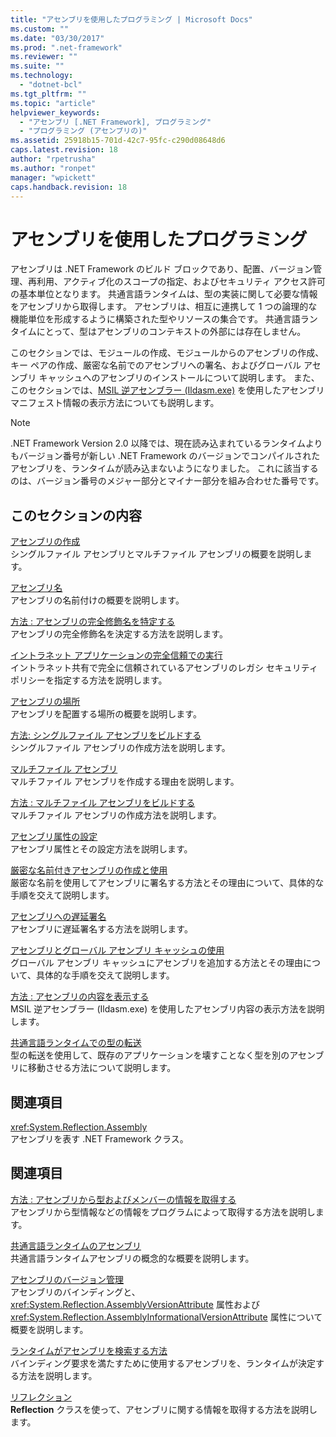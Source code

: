 ```yaml
---
title: "アセンブリを使用したプログラミング | Microsoft Docs"
ms.custom: ""
ms.date: "03/30/2017"
ms.prod: ".net-framework"
ms.reviewer: ""
ms.suite: ""
ms.technology: 
  - "dotnet-bcl"
ms.tgt_pltfrm: ""
ms.topic: "article"
helpviewer_keywords: 
  - "アセンブリ [.NET Framework], プログラミング"
  - "プログラミング (アセンブリの)"
ms.assetid: 25918b15-701d-42c7-95fc-c290d08648d6
caps.latest.revision: 18
author: "rpetrusha"
ms.author: "ronpet"
manager: "wpickett"
caps.handback.revision: 18
---
```

# アセンブリを使用したプログラミング
アセンブリは .NET Framework のビルド ブロックであり、配置、バージョン管理、再利用、アクティブ化のスコープの指定、およびセキュリティ アクセス許可の基本単位となります。  共通言語ランタイムは、型の実装に関して必要な情報をアセンブリから取得します。  アセンブリは、相互に連携して 1 つの論理的な機能単位を形成するように構築された型やリソースの集合です。  共通言語ランタイムにとって、型はアセンブリのコンテキストの外部には存在しません。  
  
 このセクションでは、モジュールの作成、モジュールからのアセンブリの作成、キー ペアの作成、厳密な名前でのアセンブリへの署名、およびグローバル アセンブリ キャッシュへのアセンブリのインストールについて説明します。  また、このセクションでは、[MSIL 逆アセンブラー \(Ildasm.exe\)](../../../docs/framework/tools/ildasm-exe-il-disassembler.md) を使用したアセンブリ マニフェスト情報の表示方法についても説明します。  
  
> [!NOTE]
>  .NET Framework Version 2.0 以降では、現在読み込まれているランタイムよりもバージョン番号が新しい .NET Framework のバージョンでコンパイルされたアセンブリを、ランタイムが読み込まないようになりました。  これに該当するのは、バージョン番号のメジャー部分とマイナー部分を組み合わせた番号です。  
  
## このセクションの内容  
 [アセンブリの作成](../../../docs/framework/app-domains/create-assemblies.md)  
 シングルファイル アセンブリとマルチファイル アセンブリの概要を説明します。  
  
 [アセンブリ名](../../../docs/framework/app-domains/assembly-names.md)  
 アセンブリの名前付けの概要を説明します。  
  
 [方法 : アセンブリの完全修飾名を特定する](../../../docs/framework/app-domains/how-to-determine-assembly-fully-qualified-name.md)  
 アセンブリの完全修飾名を決定する方法を説明します。  
  
 [イントラネット アプリケーションの完全信頼での実行](../../../docs/framework/app-domains/running-intranet-applications-in-full-trust.md)  
 イントラネット共有で完全に信頼されているアセンブリのレガシ セキュリティ ポリシーを指定する方法を説明します。  
  
 [アセンブリの場所](../../../docs/framework/app-domains/assembly-location.md)  
 アセンブリを配置する場所の概要を説明します。  
  
 [方法: シングルファイル アセンブリをビルドする](../../../docs/framework/app-domains/how-to-build-a-single-file-assembly.md)  
 シングルファイル アセンブリの作成方法を説明します。  
  
 [マルチファイル アセンブリ](../../../docs/framework/app-domains/multifile-assemblies.md)  
 マルチファイル アセンブリを作成する理由を説明します。  
  
 [方法 : マルチファイル アセンブリをビルドする](../../../docs/framework/app-domains/how-to-build-a-multifile-assembly.md)  
 マルチファイル アセンブリの作成方法を説明します。  
  
 [アセンブリ属性の設定](../../../docs/framework/app-domains/set-assembly-attributes.md)  
 アセンブリ属性とその設定方法を説明します。  
  
 [厳密な名前付きアセンブリの作成と使用](../../../docs/framework/app-domains/create-and-use-strong-named-assemblies.md)  
 厳密な名前を使用してアセンブリに署名する方法とその理由について、具体的な手順を交えて説明します。  
  
 [アセンブリへの遅延署名](../../../docs/framework/app-domains/delay-sign-assembly.md)  
 アセンブリに遅延署名する方法を説明します。  
  
 [アセンブリとグローバル アセンブリ キャッシュの使用](../../../docs/framework/app-domains/working-with-assemblies-and-the-gac.md)  
 グローバル アセンブリ キャッシュにアセンブリを追加する方法とその理由について、具体的な手順を交えて説明します。  
  
 [方法 : アセンブリの内容を表示する](../../../docs/framework/app-domains/how-to-view-assembly-contents.md)  
 MSIL 逆アセンブラー \(Ildasm.exe\) を使用したアセンブリ内容の表示方法を説明します。  
  
 [共通言語ランタイムでの型の転送](../../../docs/framework/app-domains/type-forwarding-in-the-common-language-runtime.md)  
 型の転送を使用して、既存のアプリケーションを壊すことなく型を別のアセンブリに移動させる方法について説明します。  
  
## 関連項目  
 <xref:System.Reflection.Assembly>  
 アセンブリを表す .NET Framework クラス。  
  
## 関連項目  
 [方法 : アセンブリから型およびメンバーの情報を取得する](../../../docs/framework/app-domains/how-to-obtain-type-and-member-information-from-an-assembly.md)  
 アセンブリから型情報などの情報をプログラムによって取得する方法を説明します。  
  
 [共通言語ランタイムのアセンブリ](../../../docs/framework/app-domains/assemblies-in-the-common-language-runtime.md)  
 共通言語ランタイムアセンブリの概念的な概要を説明します。  
  
 [アセンブリのバージョン管理](../../../docs/framework/app-domains/assembly-versioning.md)  
 アセンブリのバインディングと、<xref:System.Reflection.AssemblyVersionAttribute> 属性および <xref:System.Reflection.AssemblyInformationalVersionAttribute> 属性について概要を説明します。  
  
 [ランタイムがアセンブリを検索する方法](../../../docs/framework/deployment/how-the-runtime-locates-assemblies.md)  
 バインディング要求を満たすために使用するアセンブリを、ランタイムが決定する方法を説明します。  
  
 [リフレクション](../../../docs/framework/reflection-and-codedom/reflection.md)  
 **Reflection** クラスを使って、アセンブリに関する情報を取得する方法を説明します。